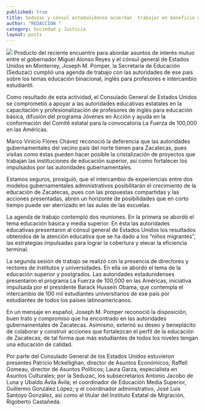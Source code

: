 ```yaml
---
published: true
title: Seduzac y cónsul estadunidense acuerdan  trabajar en beneficio de la educación
author: "REDACCION "
category: Sociedad y Justicia
layout: posts
---
```


![](http://i.imgur.com/JIloLYWm.jpg)
Producto del reciente encuentro para abordar asuntos de interés mutuo entre el gobernador Miguel Alonso Reyes y el cónsul general de Estados Unidos en Monterrey, Joseph M. Pomper, la Secretaría de Educación (Seduzac) cumplió una agenda de trabajo con las autoridades de ese país sobre los temas educación binacional, inglés para profesores e intercambio estudiantil.

Como resultado de esta actividad, el Consulado General de Estados Unidos se comprometió a apoyar a las autoridades educativas estatales en la capacitación y profesionalización de profesores de inglés para educación básica, difusión del programa Jóvenes en Acción y ayuda en la conformación del Comité estatal para la convocatoria La Fuerza de 100,000 en las Américas.

Marco Vinicio Flores Chávez reconoció la deferencia que las autoridades gubernamentales del vecino país del norte tienen para Zacatecas, pues visitas como éstas pueden hacer posible la cristalización de proyectos que trabajan las instituciones de educación superior, así como fortalecer los impulsados por las autoridades gubernamentales.

Estamos seguros, prosiguió, que el intercambio de experiencias entre dos modelos gubernamentales administrativos posibilitarán el crecimiento de la educación de Zacatecas, pues con las propuestas compartidas y las acciones presentadas, abren un horizonte de posibilidades que en corto tiempo puede ser aterrizado en las aulas de las escuelas.

La agenda de trabajo contempló dos reuniones. En la primera se abordó el tema educación básica y media superior. En ésta las autoridades educativas presentaron al cónsul general de Estados Unidos los resultados obtenidos de la atención educativa que se ha dado a los “niños migrantes”, las estrategias impulsadas para lograr la cobertura y elevar la eficiencia terminal.

La segunda sesión de trabajo se realizó con la presencia de directores y rectores de institutos y universidades. En ella se abordó el tema de la educación superior y postgrados. Las autoridades estadunidenses presentaron el programa La Fuerza de 100,000 en las Américas, iniciativa impulsada por el presidente Barack Hussein Obama, que contempla el intercambio de 100 mil estudiantes universitarios de ese país por estudiantes de todos los países latinoamericanos.

En un mensaje en español, Joseph M. Pomper reconoció la disposición, buen trato y compromiso que ha encontrado en las autoridades gubernamentales de Zacatecas. Asimismo, externó su deseo y beneplácito de colaborar y construir acciones que fortalezcan el perfil de la educación de Zacatecas, de tal forma que más estudiantes de todos los niveles tengan una educación de calidad. 

Por parte del Consulado General de los Estados Unidos estuvieron presentes Patricio Mckellighan, director de Asuntos Económicos; Raffell Gomeau, director de Asuntos Políticos; Laura Garza, especialista en Asuntos Culturales; por la Seduzac, los subsecretarios Antonio Jacobo de Luna y Ubaldo Ávila Ávila; el coordinador de Educación Media Superior, Guillermo González López; y el coordinador administrativo, José Luis Santoyo González, así como el titular del Instituto Estatal de Migración, Rigoberto Castañeda.
